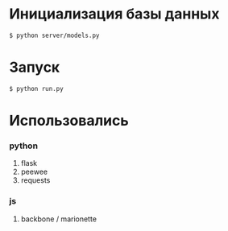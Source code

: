 # Инициализация базы данных
`$ python server/models.py`

# Запуск
`$ python run.py`

# Использовались
### python
1. flask
2. peewee
3. requests
### js
1. backbone / marionette